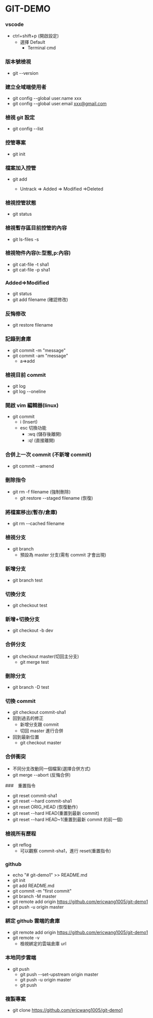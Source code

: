 # GIT-DEMO

### vscode

- ctrl+shift+p (開啟設定)
  - 選擇 Default
    - Terminal cmd

### 版本號檢視

- git --version

### 建立全域端使用者

- git config --global user.name xxx
- git config --global user.email xxx@gmail.com

### 檢視 git 設定

- git config --list

### 控管專案

- git init

### 檔案加入控管

- git add <filename>
  - Untrack => Added => Modified =>Deleted

### 檢視控管狀態

- git status

### 檢視暫存區目前控管的內容　

- git ls-files -s

### 檢視物件內容(t:型態,p:內容)

- git cat-file -t sha1
- git cat-file -p sha1

### Added=>Modified

- git status
- git add filename (確認修改)

### 反悔修改

- git restore filename

### 記錄到倉庫

- git commit -m "message"
- git commit -am "message"
  - a=>add

### 檢視目前 commit

- git log
- git log --oneline

### 開啟 vim 編輯器(linux)

- git commit
  - i (Insert)
  - esc 切換功能
    - :wq (儲存後離開)
    - :q! (直接離開)

### 合併上一次 commit (不新增 commit)

- git commit --amend

### 刪除指令

- git rm -f filename (強制刪除)
  - git restore --staged filename (恢復)

### 將檔案移出(暫存/倉庫)

- git rm --cached filename

### 檢視分支

- git branch
  - 預設為 master 分支(需有 commit 才會出現)

### 新增分支

- git branch test

### 切換分支

- git checkout test

### 新增+切換分支

- git checkout -b dev

### 合併分支

- git checkout master(切回主分支)
  - git merge test

### 刪除分支

- git branch -D test

### 切換 commit

- git checkout commit-sha1
- 回到過去的修正
  - 新增分支跟 commit
  - 切回 master 進行合併
- 回到最新位置
  - git checkout master

### 合併衝突

- 不同分支改動同一個檔案(選擇合併方式)
- git merge --abort (反悔合併)

###　重置指令

- git reset commit-sha1
- git reset --hard commit-sha1
- git reset ORIG_HEAD (恢復動作）
- git reset --hard HEAD(重置到最新 commit)
- git reset --hard HEAD~1(重置到最新 commit 的前一個)

### 檢視所有歷程

- git reflog
  - 可以觀察 commit-sha1，進行 reset(重置指令)

### github

- echo "# git-demo1" >> README.md
- git init
- git add README.md
- git commit -m "first commit"
- git branch -M master
- git remote add origin https://github.com/ericwang1005/git-demo1
- git push -u origin master

### 綁定 github 雲端的倉庫

- git remote add origin https://github.com/ericwang1005/git-demo1
- git remote -v
  - 檢視綁定的雲端倉庫 url

### 本地同步雲端

- git push
  - git push --set-upstream origin master
  - git push -u origin master
  - git push

### 複製專案

- git clone https://github.com/ericwang1005/git-demo1

